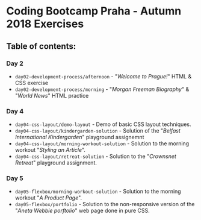 # Coding Bootcamp Praha - Autumn 2018 Exercises

## Table of contents:

### Day 2

* `day02-development-process/afternoon` - "*Welcome to Prague!*" HTML & CSS exercise
* `day02-development-process/morning` - "*Morgan Freeman Biography*" & "*World News*" HTML practice

### Day 4

* `day04-css-layout/demo-layout` - Demo of basic CSS layout techniques.
* `day04-css-layout/kindergarden-solution` - Solution of the "*Belfast International Kindergarden*" playground assignemnt
* `day04-css-layout/morning-workout-solution` - Solution to the morning workout "*Styling an Article*".
* `day04-css-layout/retreat-solution` - Solution to the "*Crownsnet Retreat*" playground assignment.

### Day 5

* `day05-flexbox/morning-workout-solution` - Solution to the morning workout "*A Product Page*".
* `day05-flexbox/portfolio` - Solution to the non-responsive version of the "*Aneta Webbie porftolio*" web page done in pure CSS.


